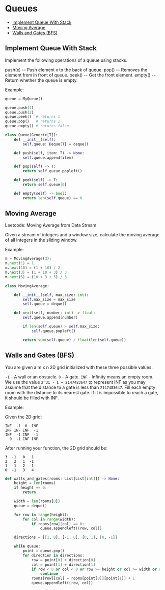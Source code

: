 # Queues

* [Implement Queue With Stack](#implement-queue-with-stack)
* [Moving Average](#moving-average)
* [Walls and Gates (BFS)](#walls-and-gates-bfs)

## Implement Queue With Stack

Implement the following operations of a queue using stacks.

push(x) -- Push element x to the back of queue.
pop() -- Removes the element from in front of queue.
peek() -- Get the front element.
empty() -- Return whether the queue is empty.


Example:

```python
queue = MyQueue()

queue.push(1)
queue.push(2)  
queue.peek()  # returns 1
queue.pop()   # returns 1
queue.empty() # returns false
```

```python
class Queue(Generic[T]):
    def __init__(self):
        self.queue: Deque[T] = deque()

    def push(self, item: T) -> None:
        self.queue.append(item)

    def pop(self) -> T:
        return self.queue.popleft()

    def peek(self) -> T:
        return self.queue[0]

    def empty(self) -> bool:
        return len(self.queue) == 0
```


## Moving Average

Leetcode: Moving Average from Data Stream

Given a stream of integers and a window size, calculate the moving average of all integers in the sliding window.

Example:

```python
m = MovingAverage(3);
m.next(1) = 1
m.next(10) = (1 + 10) / 2
m.next(3) = (1 + 10 + 3) / 3
m.next(5) = (10 + 3 + 5) / 3
```

```python
class MovingAverage:

    def __init__(self, max_size: int):
        self.max_size = max_size
        self.queue = deque()

    def next(self, number: int) -> float:
        self.queue.append(number)

        if len(self.queue) > self.max_size:
            self.queue.popleft()

        return sum(self.queue) / float(len(self.queue))
```

## Walls and Gates (BFS)

You are given a m x n 2D grid initialized with these three possible values.

`-1`  - A wall or an obstacle.
`0`   - A gate.
`INF` - Infinity means an empty room. We use the value `2^31 - 1 = 2147483647` to represent INF as you may assume that the distance to a gate is less than `2147483647`.
Fill each empty room with the distance to its nearest gate. If it is impossible to reach a gate, it should be filled with INF.

Example: 

Given the 2D grid:

```
INF  -1  0  INF
INF INF INF  -1
INF  -1 INF  -1
  0  -1 INF INF
```

After running your function, the 2D grid should be:
```
3  -1   0   1
2   2   1  -1
1  -1   2  -1
0  -1   3   4
```

```python
def walls_and_gates(rooms: List[List[int]]) -> None:
    height = len(rooms)
    if height == 0:
        return

    width = len(rooms[0])
    queue = deque()

    for row in range(height):
        for col in range(width):
            if rooms[row][col] == 0:
                queue.appendleft((row, col))

    directions = [[1, 0], [-1, 0], [0, 1], [0, -1]]

    while queue:
        point = queue.pop()
        for direction in directions:
            row = point[0] + direction[0]
            col = point[1] + direction[1]
            if row < 0 or col < 0 or row >= height or col >= width or rooms[row][col] != 2147483647:
                continue
            rooms[row][col] = rooms[point[0]][point[1]] + 1
            queue.appendleft((row, col))
```